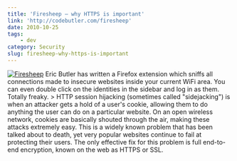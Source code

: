 ```yaml
---
title: 'Firesheep – why HTTPS is important'
link: 'http://codebutler.com/firesheep'
date: 2010-10-25
tags:
    - dev
category: Security
slug: firesheep-why-https-is-important
---
```


[![](http://posterous.com/getfile/files.posterous.com/codebutler/KBw6HGlZ05ptbrg2kPOMPm2z2o1WxrP8bmAKDEybQVUfIKXEanzqIebB7j3L/three.png "Firesheep")](http://codebutler.com/firesheep)
Eric Butler has written a Firefox extension which sniffs all connections made to insecure websites
inside your current WiFi area. You can even double click on the identities in the sidebar and log in
as them. Totally freaky. > HTTP session hijacking (sometimes called "sidejacking") is when an
attacker gets a hold of a user's cookie, allowing them to do anything the user can do on a
particular website. On an open wireless network, cookies are basically shouted through the air,
making these attacks extremely easy. This is a widely known problem that has been talked about to
death, yet very popular websites continue to fail at protecting their users. The only effective fix
for this problem is full end-to-end encryption, known on the web as HTTPS or SSL.
